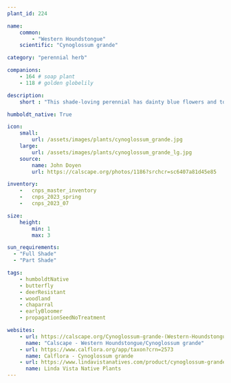 ```yaml
---
plant_id: 224 

name: 
    common:  
        - "Western Houndstongue"  
    scientific: "Cynoglossum grande"   

category: "perennial herb"

companions: 
    - 164 # soap plant 
    - 118 # golden globelily

description: 
    short : "This shade-loving perennial has dainty blue flowers and tongue-shaped leaves - hence the name. It's a beautiful and unique addition to a woodland garden." 

humboldt_native: True

icon: 
    small: 
        url: /assets/images/plants/cynoglossum_grande.jpg 
    large: 
        url: /assets/images/plants/cynoglossum_grande_lg.jpg 
    source: 
        name: John Doyen 
        url: https://calscape.org/photos/1186?srchcr=sc6407a81d45e85

inventory: 
    -   cnps_master_inventory
    -   cnps_2023_spring
    -   cnps_2023_07 

size:
    height: 
        min: 1
        max: 3

sun_requirements:
  - "Full Shade"
  - "Part Shade"

tags:
    - humboldtNative
    - butterfly
    - deerResistant
    - woodland
    - chaparral
    - earlyBloomer
    - propagationSeedNoTreatment

websites:
    - url: https://calscape.org/Cynoglossum-grande-(Western-Houndstongue)
      name: "Calscape - Western Houndstongue/Cynoglossum grande"
    - url: https://www.calflora.org/app/taxon?crn=2573
      name: Calflora - Cynoglossum grande 
    - url: https://www.lindavistanatives.com/product/cynoglossum-grande
      name: Linda Vista Native Plants
---
```








